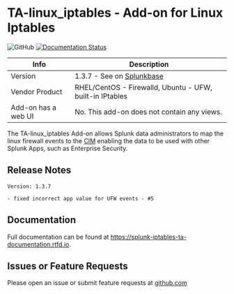 # TA-linux_iptables - Add-on for Linux Iptables

![GitHub](https://img.shields.io/github/license/zachchristensen28/TA-linux_iptables)
[![Documentation Status](https://readthedocs.org/projects/splunk-iptables-ta-documentation/badge/?version=latest)](https://splunk-iptables-ta-documentation.readthedocs.io/en/latest/?badge=latest)

Info | Description
------|----------
Version | 1.3.7 - See on [Splunkbase](https://splunkbase.splunk.com/app/4490/)
Vendor Product | RHEL/CentOS - Firewalld, Ubuntu - UFW, built-in IPtables
Add-on has a web UI | No. This add-on does not contain any views.

The TA-linux_iptables Add-on allows Splunk data administrators to map the linux firewall events to the [CIM](https://docs.splunk.com/Splexicon:CommonInformationModel) enabling the data to be used with other Splunk Apps, such as Enterprise Security.

## Release Notes

```
Version: 1.3.7

- fixed incorrect app value for UFW events - #5
```

## Documentation

Full documentation can be found at https://splunk-iptables-ta-documentation.rtfd.io.


## Issues or Feature Requests

Please open an issue or submit feature requests at [github.com](https://github.com/ZachChristensen28/TA-iptables)

